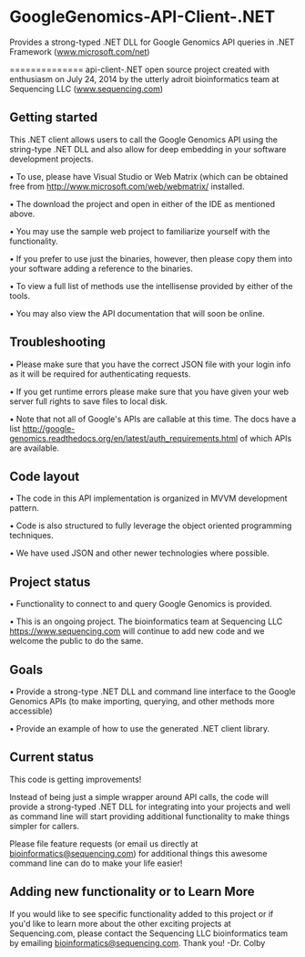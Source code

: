 GoogleGenomics-API-Client-.NET
==============================

Provides a strong-typed .NET DLL for Google Genomics API queries in .NET Framework (www.microsoft.com/net)

==============
api-client-.NET open source project created with enthusiasm on July 24, 2014 by the 
utterly adroit bioinformatics team at Sequencing LLC (www.sequencing.com)


Getting started
---------------

This .NET client allows users to call the Google Genomics API using the string-type .NET DLL and also allow for deep embedding in your software development projects.

•	To use, please have Visual Studio or Web Matrix (which can be obtained free from http://www.microsoft.com/web/webmatrix/ installed.

•	The download the project and open in either of the IDE as mentioned above.

•	You may use the sample web project to familiarize yourself with the functionality.

•	If you prefer to use just the binaries, however, then please copy them into your software adding a reference to the binaries.

•	To view a full list of methods use the intellisense provided by either of the tools.

•	You may also view the API documentation that will soon be online.

Troubleshooting
---------------
    
•	Please make sure that you have the correct JSON file with your login info as it will be required for authenticating requests.

•	If you get runtime errors please make sure that you have given your web server full rights to save files to local disk.

•	Note that not all of Google's APIs are callable at this time. The docs have a list 
<http://google-genomics.readthedocs.org/en/latest/auth_requirements.html> of which APIs are available.


Code layout
---------------

•	The code in this API implementation is organized in MVVM development pattern.

•	Code is also structured to fully leverage the object oriented programming techniques.

•	We have used JSON and other newer technologies where possible.

Project status
---------------

•	Functionality to connect to and query Google Genomics is provided.

•	This is an ongoing project. The bioinformatics team at Sequencing LLC <https://www.sequencing.com> will continue to add new code and we welcome the public to do the same.

Goals
---------------

•	Provide a strong-type .NET DLL and command line interface to the Google Genomics APIs (to make importing, querying, and other methods more accessible)

•	Provide an example of how to use the generated .NET client library.

Current status
---------------

This code is getting improvements!

Instead of being just a simple wrapper around API calls, the code will provide a strong-typed .NET DLL for integrating into your projects and well as command line will start providing additional functionality to make things simpler for callers. 

Please file feature requests (or email us directly at bioinformatics@sequencing.com) for additional things this awesome command line can do to make your life easier!

Adding new functionality or to Learn More
---------------

If you would like to see specific functionality added to this project or if you'd like to learn more about the other exciting projects at Sequencing.com, please contact the Sequencing LLC bioinformatics team by emailing bioinformatics@sequencing.com. Thank you! -Dr. Colby
